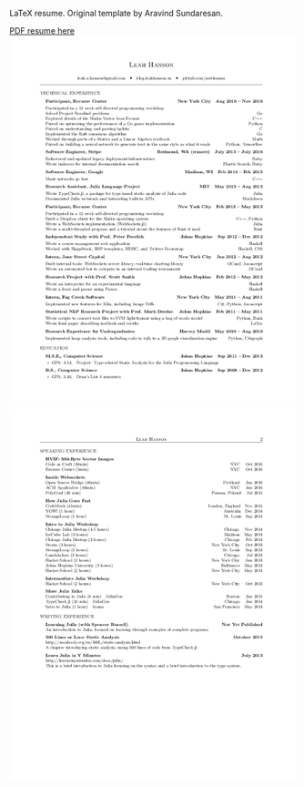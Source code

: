 LaTeX resume. Original template by Aravind Sundaresan.

[PDF resume here](https://github.com/astrieanna/tex-resume/blob/leah2021/resume.pdf)
![Resume page1](resume-0.png)
![Resume page2](resume-1.png)
